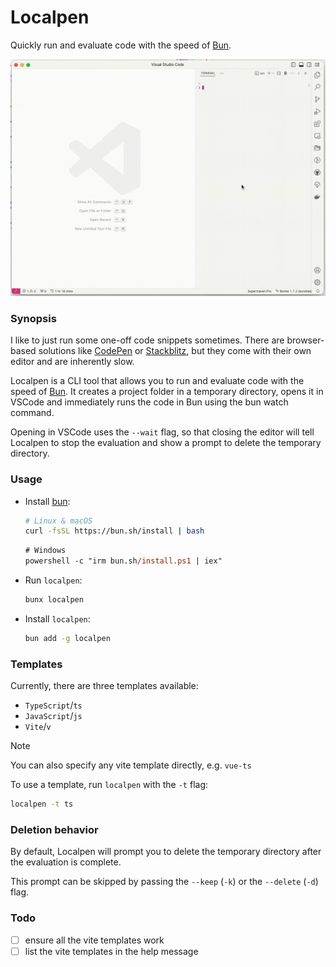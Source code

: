 # Localpen

Quickly run and evaluate code with the speed of [Bun][bun].

![Localpen demo](./.github/localpen.gif)

### Synopsis

I like to just run some one-off code snippets sometimes.
There are browser-based solutions like [CodePen](https://codepen.io) or [Stackblitz](https://stackblitz.com), but they come with their own editor and are inherently slow.

Localpen is a CLI tool that allows you to run and evaluate code with the speed of [Bun][bun]. It creates a project folder in a temporary directory, opens it in VSCode and immediately runs the code in Bun using the bun watch command.

Opening in VSCode uses the `--wait` flag, so that closing the editor will tell Localpen to stop the evaluation and show a prompt to delete the temporary directory.

### Usage

- Install [bun][bun]:

  ```bash
  # Linux & macOS
  curl -fsSL https://bun.sh/install | bash
  ```

  ```ps
  # Windows
  powershell -c "irm bun.sh/install.ps1 | iex"
  ```

- Run `localpen`:

  ```bash
  bunx localpen
  ```

- Install `localpen`:
  ```bash
  bun add -g localpen
  ```

### Templates

Currently, there are three templates available:

- `TypeScript`/`ts`
- `JavaScript`/`js`
- `Vite`/`v`

> [!NOTE]
> You can also specify any vite template directly, e.g. `vue-ts`

To use a template, run `localpen` with the `-t` flag:

```bash
localpen -t ts
```

### Deletion behavior

By default, Localpen will prompt you to delete the temporary directory after the evaluation is complete.

This prompt can be skipped by passing the `--keep` (`-k`) or the `--delete` (`-d`) flag.

### Todo

- [ ] ensure all the vite templates work
- [ ] list the vite templates in the help message

[bun]: https://bun.sh

